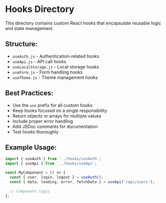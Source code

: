 # Hooks Directory

This directory contains custom React hooks that encapsulate reusable logic and state management.

## Structure:
- `useAuth.js` - Authentication-related hooks
- `useApi.js` - API call hooks
- `useLocalStorage.js` - Local storage hooks
- `useForm.js` - Form handling hooks
- `useTheme.js` - Theme management hooks

## Best Practices:
- Use the `use` prefix for all custom hooks
- Keep hooks focused on a single responsibility
- Return objects or arrays for multiple values
- Include proper error handling
- Add JSDoc comments for documentation
- Test hooks thoroughly

## Example Usage:
```javascript
import { useAuth } from '../hooks/useAuth';
import { useApi } from '../hooks/useApi';

const MyComponent = () => {
  const { user, login, logout } = useAuth();
  const { data, loading, error, fetchData } = useApi('/api/users');
  
  // Component logic
};
``` 